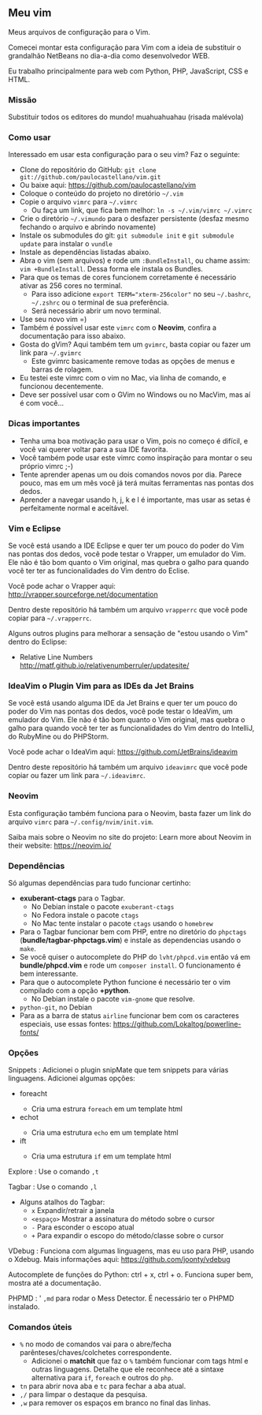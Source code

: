 ## Meu vim

Meus arquivos de configuração para o Vim.

Comecei montar esta configuração para Vim com a ideia de substituir o grandalhão NetBeans no dia-a-dia como desenvolvedor WEB.

Eu trabalho principalmente para web com Python, PHP, JavaScript, CSS e HTML.

### Missão

Substituir todos os editores do mundo! muahuahuahau (risada malévola)

### Como usar

Interessado em usar esta configuração para o seu vim? Faz o seguinte:


 *  Clone do repositório do GitHub: `git clone git://github.com/paulocastellano/vim.git`
   *  Ou baixe aqui: https://github.com/paulocastellano/vim
 *  Coloque o conteúdo do projeto no diretório `~/.vim`
 *  Copie o arquivo `vimrc` para `~/.vimrc`
    * Ou faça um link, que fica bem melhor: `ln -s ~/.vim/vimrc ~/.vimrc`
 *  Crie o diretório `~/.vimundo` para o desfazer persistente (desfaz mesmo fechando o arquivo e abrindo novamente)
 *  Instale os submodules do git: `git submodule init` e `git submodule update` para instalar o `vundle`
 *  Instale as dependências listadas abaixo.
 *  Abra o vim (sem arquivos) e rode um `:BundleInstall`, ou chame assim: `vim +BundleInstall`. Dessa forma ele instala os Bundles.
 *  Para que os temas de cores funcionem corretamente é necessário ativar as 256 cores no terminal.
    * Para isso adicione `export TERM="xterm-256color"` no seu `~/.bashrc`, `~/.zshrc` ou o terminal de sua preferência.
    * Será necessário abrir um novo terminal.
 *  Use seu novo vim =)
 *  Também é possível usar este `vimrc` com o **Neovim**, confira a documentação para isso abaixo.
 *  Gosta do gVim? Aqui também tem um `gvimrc`, basta copiar ou fazer um link para `~/.gvimrc`
    * Este gvimrc basicamente remove todas as opções de menus e barras de rolagem.
 *  Eu testei este vimrc com o vim no Mac, via linha de comando, e funcionou decentemente.
 *  Deve ser possível usar com o GVim no Windows ou no MacVim, mas aí é com você...

### Dicas importantes

 *  Tenha uma boa motivação para usar o Vim, pois no começo é difícil, e você vai querer voltar para a sua IDE favorita.
 *  Você também pode usar este vimrc como inspiração para montar o seu próprio vimrc ;-)
 *  Tente aprender apenas um ou dois comandos novos por dia. Parece pouco, mas em um mês você já terá muitas ferramentas nas pontas dos dedos.
 *  Aprender a navegar usando h, j, k e l é importante, mas usar as setas é perfeitamente normal e aceitável.

### Vim e Eclipse

Se você está usando a IDE Eclipse e quer ter um pouco do poder do Vim nas pontas dos dedos, você pode testar o Vrapper, um emulador do Vim. Ele não é tão bom quanto o Vim original, mas quebra o galho para quando você ter ter as funcionalidades do Vim dentro do Eclise.

Você pode achar o Vrapper aqui: http://vrapper.sourceforge.net/documentation

Dentro deste repositório há também um arquivo `vrapperrc` que você pode copiar para `~/.vrapperrc`.

Alguns outros plugins para melhorar a sensação de "estou usando o Vim" dentro do Eclipse:

 * Relative Line Numbers http://matf.github.io/relativenumberruler/updatesite/

### IdeaVim o Plugin Vim para as IDEs da Jet Brains

Se você está usando alguma IDE da Jet Brains e quer ter um pouco do poder do Vim nas pontas dos dedos, você pode testar o IdeaVim, um emulador do Vim. Ele não é tão bom quanto o Vim original, mas quebra o galho para quando você ter ter as funcionalidades do Vim dentro do IntelliJ, do RubyMine ou do PHPStorm.

Você pode achar o IdeaVim aqui: https://github.com/JetBrains/ideavim

Dentro deste repositório há também um arquivo `ideavimrc` que você pode copiar ou fazer um link para `~/.ideavimrc`.

### Neovim

Esta configuração também funciona para o Neovim, basta fazer um link do arquivo
`vimrc` para `~/.config/nvim/init.vim`.

Saiba mais sobre o Neovim no site do projeto: Learn more about Neovim in their website: https://neovim.io/

### Dependências

Só algumas dependências para tudo funcionar certinho:

 *  **exuberant-ctags** para o Tagbar.
    * No Debian instale o pacote `exuberant-ctags`
    * No Fedora instale o pacote `ctags`
    * No Mac tente instalar o pacote `ctags` usando o `homebrew`
 *  Para o Tagbar funcionar bem com PHP, entre no diretório do `phpctags` (**bundle/tagbar-phpctags.vim**) e instale as dependencias usando o `make`.
 * Se você quiser o autocomplete do PHP do `lvht/phpcd.vim` então vá em **bundle/phpcd.vim** e rode um `composer install`. O funcionamento é bem interessante.
 *  Para que o autocomplete Python funcione é necessário ter o vim compilado com a opção **+python**.
    *  No Debian instale o pacote `vim-gnome` que resolve.
 *  `python-git`, no Debian
 *  Para as a barra de status `airline` funcionar bem com os caracteres especiais, use essas fontes: https://github.com/Lokaltog/powerline-fonts/

### Opções

Snippets : Adicionei o plugin snipMate que tem snippets para várias linguagens. Adicionei algumas opções:

 * foreacht<tab>
   * Cria uma estrura `foreach` em um template html
 * echot<tab>
   * Cria uma estrutura `echo` em um template html
 * ift<tab>
   * Cria uma estrutura `if` em um template html

Explore : Use o comando `,t`

Tagbar : Use o comando `,l`

 * Alguns atalhos do Tagbar:
   * `x` Expandir/retrair a janela
   * `<espaço>` Mostrar a assinatura do método sobre o cursor
   * `-` Para esconder o escopo atual
   * `+` Para expandir o escopo do método/classe sobre o cursor

VDebug : Funciona com algumas linguagens, mas eu uso para PHP, usando o Xdebug. Mais informações aqui: https://github.com/joonty/vdebug

Autocomplete de funções do Python: ctrl + x, ctrl + o. Funciona super bem, mostra até a documentação.

PHPMD : ' `,md` para rodar o Mess Detector. É necessário ter o PHPMD instalado.

### Comandos úteis

 * `%` no modo de comandos vai para o abre/fecha parênteses/chaves/colchetes correspondente.
   * Adicionei o **matchit** que faz o `%` também funcionar com tags html e outras linguagens.
     Detalhe que ele reconhece até a sintaxe alternativa para `if`, `foreach` e outros do `php`.
 * `tn` para abrir nova aba e `tc` para fechar a aba atual.
 * `,/` para limpar o destaque da pesquisa.
 * `,w` para remover os espaços em branco no final das linhas.
